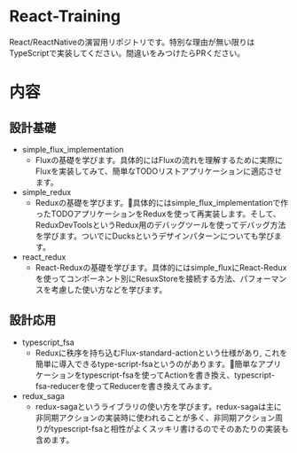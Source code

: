 # React-Training

React/ReactNativeの演習用リポジトリです。特別な理由が無い限りはTypeScriptで実装してください。間違いをみつけたらPRください。

# 内容
## 設計基礎
- simple_flux_implementation
  - Fluxの基礎を学びます。具体的にはFluxの流れを理解するために実際にFluxを実装してみて、簡単なTODOリストアプリケーションに適応させます。
- simple_redux
  - Reduxの基礎を学びます。具体的にはsimple_flux_implementationで作ったTODOアプリケーションをReduxを使って再実装します。そして、ReduxDevToolsというRedux用のデバッグツールを使ってデバッグ方法を学びます。ついでにDucksというデザインパターンについても学びます。
- react_redux
  - React-Reduxの基礎を学びます。具体的にはsimple_fluxにReact-Reduxを使ってコンポーネント別にResuxStoreを接続する方法、パフォーマンスを考慮した使い方などを学びます。

## 設計応用
- typescript_fsa
  - Reduxに秩序を持ち込むFlux-standard-actionという仕様があり,
  これを簡単に導入できるtype-script-fsaというのがあります。簡単なアプリケーションをtypescript-fsaを使ってActionを書き換え、typescript-fsa-reducerを使ってReducerを書き換えてみます。
- redux_saga
  - redux-sagaというライブラリの使い方を学びます。redux-sagaは主に非同期アクションの実装時に使われることが多く、非同期アクション周りがtypescript-fsaと相性がよくスッキリ書けるのでそのあたりの実装も含めます。
